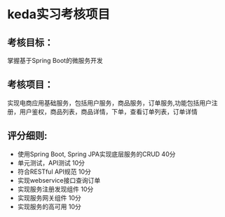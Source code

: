 # keda实习考核项目
## 考核目标：
掌握基于Spring Boot的微服务开发
## 考核项目：
实现电商应用基础服务，包括用户服务，商品服务，订单服务,功能包括用户注册，用户鉴权，商品列表，商品详情，下单，查看订单列表，订单详情
## 评分细则:
* 使用Spring Boot, Spring JPA实现底层服务的CRUD 40分
* 单元测试，API测试 10分
* 符合RESTful API规范 10分
* 实现webservice接口查询订单
* 实现服务注册发现组件 10分
* 实现服务网关组件 10分
* 实现服务的高可用 10分
